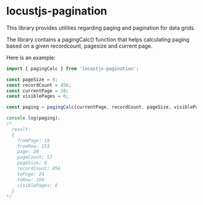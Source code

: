 # locustjs-pagination
This library provides utilities regarding paging and pagination for data grids.

The library contains a pagingCalc() function that helps calculating paging based on a given recordcount, pagesize and current page.

Here is an example:

```javascript
import { pagingCalc } from 'locustjs-pagination';

const pageSize = 8;
const recordCount = 456;
const currentPage = 20;
const visiblePages = 6;

const paging = pagingCalc(currentPage, recordCount, pageSize, visiblePages);

console.log(paging);
/*
  result:
  {
    fromPage: 19
    fromRow: 153
    page: 20
    pageCount: 57
    pageSize: 8
    recordCount: 456
    toPage: 24
    toRow: 160
    visiblePages: 6
  }
*/
```
